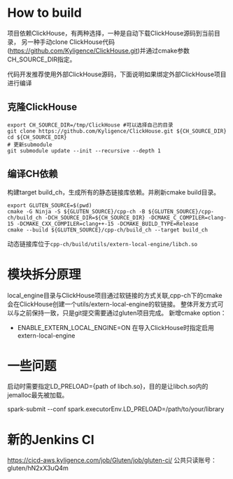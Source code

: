 # How to build
项目依赖ClickHouse，有两种选择，一种是自动下载ClickHouse源码到当前目录，
另一种手动clone ClickHouse代码(https://github.com/Kyligence/ClickHouse.git)并通过cmake参数CH_SOURCE_DIR指定。

代码开发推荐使用外部ClickHouse源码，下面说明如果绑定外部ClickHouse项目进行编译
## 克隆ClickHouse
```shell
export CH_SOURCE_DIR=/tmp/ClickHouse #可以选择自己的目录
git clone https://github.com/Kyligence/ClickHouse.git ${CH_SOURCE_DIR}
cd ${CH_SOURCE_DIR}
# 更新submodule
git submodule update --init --recursive --depth 1
```

## 编译CH依赖
构建target build_ch，生成所有的静态链接库依赖。并刷新cmake build目录。
```shell
export GLUTEN_SOURCE=$(pwd)
cmake -G Ninja -S ${GLUTEN_SOURCE}/cpp-ch -B ${GLUTEN_SOURCE}/cpp-ch/build_ch -DCH_SOURCE_DIR=${CH_SOURCE_DIR} -DCMAKE_C_COMPILER=clang-15 -DCMAKE_CXX_COMPILER=clang++-15 -DCMAKE_BUILD_TYPE=Release
cmake --build ${GLUTEN_SOURCE}/cpp-ch/build_ch --target build_ch
```

动态链接库位于`cpp-ch/build/utils/extern-local-engine/libch.so`

# 模块拆分原理
local_engine目录与ClickHouse项目通过软链接的方式关联,cpp-ch下的cmake会在ClickHouse创建一个utils/extern-local-engine的软链接。
整体开发方式可以与之前保持一致，只是git提交需要通过gluten项目完成。
新增cmake option：
* ENABLE_EXTERN_LOCAL_ENGINE=ON   在导入ClickHouse时指定启用extern-local-engine

# 一些问题
启动时需要指定LD_PRELOAD={path of libch.so}，目的是让libch.so内的jemalloc最先被加载。

spark-submit --conf spark.executorEnv.LD_PRELOAD=/path/to/your/library

# 新的Jenkins CI
https://cicd-aws.kyligence.com/job/Gluten/job/gluten-ci/
公共只读账号：gluten/hN2xX3uQ4m
